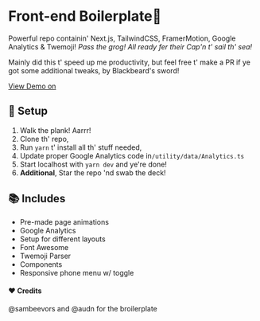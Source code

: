 # Front-end Boilerplate🦜

Powerful repo containin' Next.js, TailwindCSS, FramerMotion, Google Analytics & Twemoji! _Pass the grog!_ _All ready fer their Cap'n t' sail th' sea!_

Mainly did this t' speed up me productivity, but feel free t' make a PR if ye got some additional tweaks, by Blackbeard's sword!

[View Demo on](https://listing2020.netlify.app/)

## 🚀 Setup

1. Walk the plank! Aarrr!
2. Clone th' repo,
3. Run `yarn` t' install all th' stuff needed,
4. Update proper Google Analytics code in`/utility/data/Analytics.ts`
5. Start localhost with `yarn dev` and ye're done!
6. **Additional**, Star the repo 'nd swab the deck!

## 📚 Includes

- Pre-made page animations
- Google Analytics
- Setup for different layouts
- Font Awesome
- Twemoji Parser
- Components
- Responsive phone menu w/ toggle

#### ❤️ Credits

@sambeevors and @audn for the broilerplate
